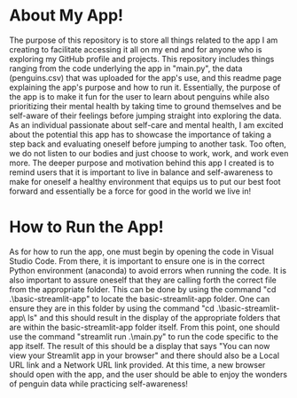 # About My App!
The purpose of this repository is to store all things related to the app I am creating to facilitate accessing it all on my end and for anyone who is exploring my GitHub profile and projects. This repository includes things ranging from the code underlying the app in "main.py", the data (penguins.csv) that was uploaded for the app's use, and this readme page explaining the app's purpose and how to run it. Essentially, the purpose of the app is to make it fun for the user to learn about penguins while also prioritizing their mental health by taking time to ground themselves and be self-aware of their feelings before jumping straight into exploring the data. As an individual passionate about self-care and mental health, I am excited about the potential this app has to showcase the importance of taking a step back and evaluating oneself before jumping to another task. Too often, we do not listen to our bodies and just choose to work, work, and work even more. The deeper purpose and motivation behind this app I created is to remind users that it is important to live in balance and self-awareness to make for oneself a healthy environment that equips us to put our best foot forward and essentially be a force for good in the world we live in! 
# How to Run the App!
As for how to run the app, one must begin by opening the code in Visual Studio Code. From there, it is important to ensure one is in the correct Python environment (anaconda) to avoid errors when running the code. It is also important to assure oneself that they are calling forth the correct file from the appropriate folder. This can be done by using the command "cd .\basic-streamlit-app\" to locate the basic-streamlit-app folder. One can ensure they are in this folder by using the command "cd .\basic-streamlit-app\ ls" and this should result in the display of the appropriate folders that are within the basic-streamlit-app folder itself. From this point, one should use the command "streamlit run .\main.py" to run the code specific to the app itself. The result of this should be a display that says "You can now view your Streamlit app in your browser" and there should also be a Local URL link and a Network URL link provided. At this time, a new browser should open with the app, and the user should be able to enjoy the wonders of penguin data while practicing self-awareness!